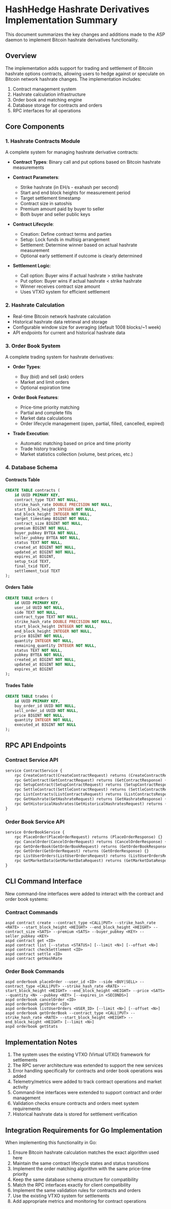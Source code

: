 # HashHedge Hashrate Derivatives Implementation Summary

This document summarizes the key changes and additions made to the ASP daemon to implement Bitcoin hashrate derivatives functionality.

## Overview

The implementation adds support for trading and settlement of Bitcoin hashrate options contracts, allowing users to hedge against or speculate on Bitcoin network hashrate changes. The implementation includes:

1. Contract management system
2. Hashrate calculation infrastructure
3. Order book and matching engine
4. Database storage for contracts and orders
5. RPC interfaces for all operations

## Core Components

### 1. Hashrate Contracts Module

A complete system for managing hashrate derivative contracts:

- **Contract Types**: Binary call and put options based on Bitcoin hashrate measurements
- **Contract Parameters**:
  - Strike hashrate (in EH/s - exahash per second)
  - Start and end block heights for measurement period
  - Target settlement timestamp
  - Contract size in satoshis
  - Premium amount paid by buyer to seller
  - Both buyer and seller public keys

- **Contract Lifecycle**:
  - Creation: Define contract terms and parties
  - Setup: Lock funds in multisig arrangement
  - Settlement: Determine winner based on actual hashrate measurement
  - Optional early settlement if outcome is clearly determined

- **Settlement Logic**:
  - Call option: Buyer wins if actual hashrate > strike hashrate
  - Put option: Buyer wins if actual hashrate < strike hashrate
  - Winner receives contract size amount
  - Uses VTXO system for efficient settlement

### 2. Hashrate Calculation

- Real-time Bitcoin network hashrate calculation
- Historical hashrate data retrieval and storage
- Configurable window size for averaging (default 1008 blocks/~1 week)
- API endpoints for current and historical hashrate data

### 3. Order Book System

A complete trading system for hashrate derivatives:

- **Order Types**:
  - Buy (bid) and sell (ask) orders
  - Market and limit orders
  - Optional expiration time

- **Order Book Features**:
  - Price-time priority matching
  - Partial and complete fills
  - Market data calculations
  - Order lifecycle management (open, partial, filled, cancelled, expired)

- **Trade Execution**:
  - Automatic matching based on price and time priority
  - Trade history tracking
  - Market statistics collection (volume, best prices, etc.)

### 4. Database Schema

#### Contracts Table

```sql
CREATE TABLE contracts (
    id UUID PRIMARY KEY,
    contract_type TEXT NOT NULL,
    strike_hash_rate DOUBLE PRECISION NOT NULL,
    start_block_height INTEGER NOT NULL,
    end_block_height INTEGER NOT NULL,
    target_timestamp BIGINT NOT NULL,
    contract_size BIGINT NOT NULL,
    premium BIGINT NOT NULL,
    buyer_pubkey BYTEA NOT NULL,
    seller_pubkey BYTEA NOT NULL,
    status TEXT NOT NULL,
    created_at BIGINT NOT NULL,
    updated_at BIGINT NOT NULL,
    expires_at BIGINT,
    setup_txid TEXT,
    final_txid TEXT,
    settlement_txid TEXT
);
```

#### Orders Table

```sql
CREATE TABLE orders (
    id UUID PRIMARY KEY,
    user_id UUID NOT NULL,
    side TEXT NOT NULL,
    contract_type TEXT NOT NULL,
    strike_hash_rate DOUBLE PRECISION NOT NULL,
    start_block_height INTEGER NOT NULL,
    end_block_height INTEGER NOT NULL,
    price BIGINT NOT NULL,
    quantity INTEGER NOT NULL,
    remaining_quantity INTEGER NOT NULL,
    status TEXT NOT NULL,
    pubkey BYTEA NOT NULL,
    created_at BIGINT NOT NULL,
    updated_at BIGINT NOT NULL,
    expires_at BIGINT
);
```

#### Trades Table

```sql
CREATE TABLE trades (
    id UUID PRIMARY KEY,
    buy_order_id UUID NOT NULL,
    sell_order_id UUID NOT NULL,
    price BIGINT NOT NULL,
    quantity INTEGER NOT NULL,
    executed_at BIGINT NOT NULL
);
```

## RPC API Endpoints

### Contract Service API

```protobuf
service ContractService {
    rpc CreateContract(CreateContractRequest) returns (CreateContractResponse) {}
    rpc GetContract(GetContractRequest) returns (GetContractResponse) {}
    rpc SetupContract(SetupContractRequest) returns (SetupContractResponse) {}
    rpc SettleContract(SettleContractRequest) returns (SettleContractResponse) {}
    rpc ListContracts(ListContractsRequest) returns (ListContractsResponse) {}
    rpc GetHashrate(GetHashrateRequest) returns (GetHashrateResponse) {}
    rpc GetHistoricalHashrates(GetHistoricalHashratesRequest) returns (GetHistoricalHashratesResponse) {}
}
```

### Order Book Service API

```protobuf
service OrderBookService {
    rpc PlaceOrder(PlaceOrderRequest) returns (PlaceOrderResponse) {}
    rpc CancelOrder(CancelOrderRequest) returns (CancelOrderResponse) {}
    rpc GetOrderBook(GetOrderBookRequest) returns (GetOrderBookResponse) {}
    rpc GetOrder(GetOrderRequest) returns (GetOrderResponse) {}
    rpc ListUserOrders(ListUserOrdersRequest) returns (ListUserOrdersResponse) {}
    rpc GetMarketData(GetMarketDataRequest) returns (GetMarketDataResponse) {}
}
```

## CLI Command Interface

New command-line interfaces were added to interact with the contract and order book systems:

### Contract Commands

```
aspd contract create --contract_type <CALL|PUT> --strike_hash_rate <RATE> --start_block_height <HEIGHT> --end_block_height <HEIGHT> --contract_size <SATS> --premium <SATS> --buyer_pubkey <KEY> --seller_pubkey <KEY>
aspd contract get <ID>
aspd contract list [--status <STATUS>] [--limit <N>] [--offset <N>]
aspd contract checkSettlement <ID>
aspd contract settle <ID>
aspd contract getHashRate
```

### Order Book Commands

```
aspd orderbook placeOrder --user_id <ID> --side <BUY|SELL> --contract_type <CALL|PUT> --strike_hash_rate <RATE> --start_block_height <HEIGHT> --end_block_height <HEIGHT> --price <SATS> --quantity <N> --pubkey <KEY> [--expires_in <SECONDS>]
aspd orderbook cancelOrder <ID>
aspd orderbook getOrder <ID>
aspd orderbook listUserOrders <USER_ID> [--limit <N>] [--offset <N>]
aspd orderbook getOrderBook --contract_type <CALL|PUT> --strike_hash_rate <RATE> --start_block_height <HEIGHT> --end_block_height <HEIGHT> [--limit <N>]
aspd orderbook getStats
```

## Implementation Notes

1. The system uses the existing VTXO (Virtual UTXO) framework for settlements
2. The RPC server architecture was extended to support the new services
3. Error handling specifically for contracts and order book operations was added
4. Telemetry/metrics were added to track contract operations and market activity
5. Command-line interfaces were extended to support contract and order management
6. Validation checks ensure contracts and orders meet system requirements
7. Historical hashrate data is stored for settlement verification

## Integration Requirements for Go Implementation

When implementing this functionality in Go:

1. Ensure Bitcoin hashrate calculation matches the exact algorithm used here
2. Maintain the same contract lifecycle states and status transitions
3. Implement the order matching algorithm with the same price-time priority
4. Keep the same database schema structure for compatibility
5. Match the RPC interfaces exactly for client compatibility
6. Implement the same validation rules for contracts and orders
7. Use the existing VTXO system for settlements
8. Add appropriate metrics and monitoring for contract operations